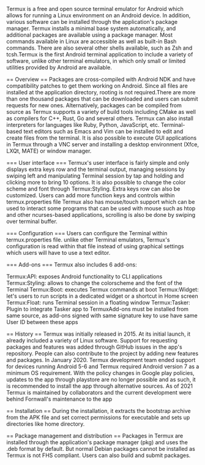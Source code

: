 Termux is a free and open source terminal emulator for Android which allows for running a Linux environment on an Android device. In addition, various software can be installed through the application's package manager.
Termux installs a minimal base system automatically, and additional packages are available using a package manager.
Most commands available in Linux are accessible as well as built-in Bash commands. There are also several other shells available, such as Zsh and tcsh.Termux is the first Android terminal application to include a variety of software, unlike other terminal emulators, in which only small or limited utilities provided by Android are available.


== Overview ==
Packages are cross-compiled with Android NDK and have compatibility patches to get them working on Android. Since all files are installed at the application directory, rooting is not required.There are more than one thousand packages that can be downloaded and users can submit requests for new ones.
Alternatively, packages can be compiled from source as Termux supports a variety of build tools including CMake as well as compilers for C++, Rust, Go and several others.
Termux can also install interpreters for languages like Ruby, Python, JavaScript, etc.
Terminal-based text editors such as Emacs and Vim can be installed to edit and create files from the terminal.
It is also possible to execute GUI applications in Termux through a VNC server and installing a desktop environment (Xfce, LXQt, MATE) or window manager.


=== User interface ===
Termux's user interface is fairly simple and only displays extra keys row and the terminal output, managing sessions by swiping left and manipulating Terminal session by tap and holding and clicking more to bring 10 options. It is also possible to change the color scheme and font through Termux:Styling.
Extra keys row can also be customized. Users can add more function keys and controls within termux.properties file
Termux also has mouse/touch support which can be used to interact some programs that can be used with mouse such as htop and other ncurses-based applications, scrolling is also be done by swiping over terminal buffer.


=== Configuration ===
Users can configure the Terminal within termux.properties file. unlike other Terminal emulators, Termux's configuration is read within that file instead of using graphical settings which users will have to use a text editor.


=== Add-ons ===
Termux also includes 6 add-ons:

Termux:API: exposes Android functionality to CLI applications
Termux:Styling: allows to change the colorscheme and the font of the Terminal
Termux:Boot: executes Termux commands at boot
Termux:Widget: let's users to run scripts in a dedicated widget or a shortcut in Home screen
Termux:Float: runs Terminal session in a floating window
Termux:Tasker: Plugin to integrate Tasker app to TermuxAdd-ons must be installed from same source, as add-ons signed with same signature key to use have same User ID between these apps


== History ==
Termux was initially released in 2015. At its initial launch, it already included a variety of Linux software. Support for requesting packages and features was added through GitHub issues in the app's repository. People can also contribute to the project by adding new features and packages.
In January 2020. Termux development team ended support for devices running Android 5-6 and Termux required Android version 7 as a minimum OS requirement.
With the policy changes in Google play policies, updates to the app through playstore are no longer possible and as such, it is recommended to install the app through alternative sources.
As of 2021 Termux is maintained by collaborators and the current development were behind Fornwall's maintenance to the app


== Installation ==
During the installation, it extracts the bootstrap archive from the APK file and set correct permissions for executable and sets up directories like home directory.


== Package management and distribution ==
Packages in Termux are installed through the application's package manager (pkg) and uses the .deb format by default. But normal Debian packages cannot be installed as Termux is not FHS compliant.
Users can also build and submit packages.
